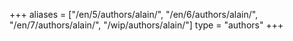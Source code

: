 +++
aliases = ["/en/5/authors/alain/", "/en/6/authors/alain/", "/en/7/authors/alain/", "/wip/authors/alain/"]
type = "authors"
+++
